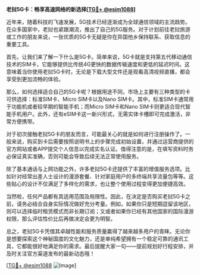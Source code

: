 **老挝5G卡：畅享高速网络的新选择[[TG💪+ @esim1088](https://t.me/s/esim1088)]**

近年来，随着科技的飞速发展，5G技术已经逐渐成为全球通信领域的主流趋势。在众多国家中，老挝也紧跟潮流，推出了自己的5G服务。对于计划前往老挝旅游或工作的朋友来说，一张优质的5G卡无疑是你在异国他乡保持联系、获取信息的重要工具。

首先，让我们来了解一下什么是5G卡。简单来说，5G卡就是支持第五代移动通信技术的SIM卡，它能够提供比传统4G更快的数据传输速度和更低的延迟时间。这意味着当你使用老挝5G卡时，无论是下载大型文件还是观看高清视频直播，都会享受到更加流畅的体验。

那么，如何选择适合自己的5G卡呢？根据用途不同，市场上主要有三种类型的卡可供选择：标准SIM卡、Micro SIM卡以及Nano SIM卡。其中，标准SIM卡通常用于功能机或者较早期的智能手机；而Micro SIM卡和Nano SIM卡则更适合现代智能手机用户。此外，还有eSIM卡这一新兴形式，无需实体卡槽即可完成激活，非常方便携带。

对于初次接触老挝5G卡的朋友而言，可能最关心的就是如何进行注册操作了。一般来说，购买到卡后需要按照说明书上的步骤完成初始设置，并通过运营商提供的官方网站或者APP提交个人信息以完成实名认证。值得注意的是，在填写资料时务必保证真实准确，否则可能会导致后续无法正常使用服务。

除了基本通话与上网功能之外，许多老挝5G卡还提供了丰富的增值服务选项。比如针对经常出差人士设计的漫游套餐、针对家庭用户的多终端共享流量包等等。这些贴心的设计不仅满足了多样化的需求，也让整个使用过程变得更加便捷高效。

当然啦，任何产品都有其适用范围及局限性。因此，在决定是否购买老挝5G卡之前，请务必结合自身实际情况做好充分考量。例如，如果你只是短期逗留该地区，则可以选择临时租赁模式而非长期订阅；又或者如果你已经有其他国家的国际漫游权限，那么评估性价比后再做决定会更为明智。

总之，老挝5G卡凭借其卓越性能和服务质量赢得了越来越多用户的青睐。无论你是想要探索这个神秘国度的文化魅力，还是单纯希望拥有一个稳定可靠的通讯工具，它都能很好地满足你的需求。最后提醒大家一句——提前规划好行程安排，并及时关注官方渠道发布的最新动态哦！

[[TG💪+ @esim1088](https://t.me/s/esim1088) ![Image](https://i.postimg.cc/4NQfJmqS/Snipaste-2025-05-13-00-14-12.png)]